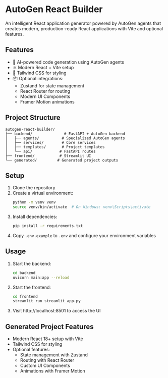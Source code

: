 # AutoGen React Builder

An intelligent React application generator powered by AutoGen agents that creates modern, production-ready React applications with Vite and optional features.

## Features

- 🤖 AI-powered code generation using AutoGen agents
- ⚛️ Modern React + Vite setup
- 🎨 Tailwind CSS for styling
- 📦 Optional integrations:
  - Zustand for state management
  - React Router for routing
  - Modern UI Components
  - Framer Motion animations

## Project Structure

```
autogen-react-builder/
├── backend/              # FastAPI + AutoGen backend
│   ├── agents/          # Specialized AutoGen agents
│   ├── services/        # Core services
│   ├── templates/       # Project templates
│   └── api/            # FastAPI routes
├── frontend/           # Streamlit UI
└── generated/         # Generated project outputs
```

## Setup

1. Clone the repository
2. Create a virtual environment:
   ```bash
   python -m venv venv
   source venv/bin/activate  # On Windows: venv\Scripts\activate
   ```
3. Install dependencies:
   ```bash
   pip install -r requirements.txt
   ```
4. Copy `.env.example` to `.env` and configure your environment variables

## Usage

1. Start the backend:
   ```bash
   cd backend
   uvicorn main:app --reload
   ```

2. Start the frontend:
   ```bash
   cd frontend
   streamlit run streamlit_app.py
   ```

3. Visit http://localhost:8501 to access the UI

## Generated Project Features

- Modern React 18+ setup with Vite
- Tailwind CSS for styling
- Optional features:
  - State management with Zustand
  - Routing with React Router
  - Custom UI Components
  - Animations with Framer Motion